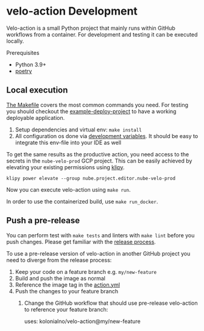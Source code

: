 # velo-action Development

Velo-action is a small Python project that mainly runs within GitHub workflows from
a container. For development and testing it can be executed locally.

Prerequisites

* Python 3.9+
* [poetry](https://python-poetry.org/docs/)

## Local execution

[The Makefile](../Makefile) covers the most common commands you need. For testing
you should checkout the
[example-deploy-project](https://github.com/kolonialno/example-deploy-project/)
to have a working deployable application.

 1. Setup dependencies and virtual env: `make install`
 2. All configuration os done via [development variables](../env.dev-vars). It
    should be easy to integrate this env-file into your IDE as well

To get the same results as the productive action, you need access to the secrets
in the `nube-velo-prod` GCP project. This can be easily achieved by elevating your
existing permissions using [klipy](https://github.com/kolonialno/klipy).

```shell
klipy power elevate --group nube.project.editor.nube-velo-prod
```

Now you can execute velo-action using `make run`.

In order to use the containerized build, use `make run_docker`.

## Push a pre-release

You can perform test with `make tests` and linters with `make lint` before you
push changes. Please get familiar with the [release process](./release.md).

To use a pre-release version of velo-action in another GitHub project you need to
diverge from the release process:

 1. Keep your code on a feature branch e.g. `my/new-feature`
 2. Build and push the image as normal
 3. Reference the image tag in the [action.yml](../action.yml)
 4. Push the changes to your feature branch
    1. Change the GitHub workflow that should use pre-release velo-action to reference
       your feature branch:

       uses: kolonialno/velo-action@my/new-feature
